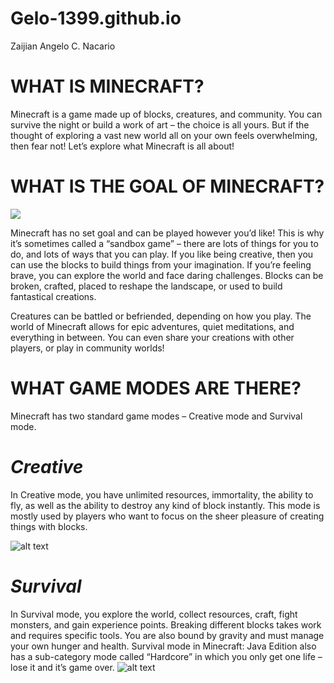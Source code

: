 # Gelo-1399.github.io
Zaijian Angelo C. Nacario
# WHAT IS MINECRAFT?
Minecraft is a game made up of blocks, creatures, and community. You can survive the night or build a work of art – the choice is all yours. But if the thought of exploring a vast new world all on your own feels overwhelming, then fear not! Let’s explore what Minecraft is all about!
# WHAT IS THE GOAL OF MINECRAFT?
![](https://www.bing.com/th/id/OGC.99198f5d6bb7344324f4004b105d815a?pid=1.7&rurl=http%3a%2f%2f31.media.tumblr.com%2ftumblr_m9t6deT4e41r7gs90o1_500.gif&ehk=Nt1aYbwVT9n1b%2bIzzT8%2bbNpwEFkbMouH5lyoMcZ7cGg%3d)

Minecraft has no set goal and can be played however you’d like! This is why it’s sometimes called a “sandbox game” – there are lots of things for you to do, and lots of ways that you can play. If you like being creative, then you can use the blocks to build things from your imagination. If you’re feeling brave, you can explore the world and face daring challenges. Blocks can be broken, crafted, placed to reshape the landscape, or used to build fantastical creations. 

Creatures can be battled or befriended, depending on how you play. The world of Minecraft allows for epic adventures, quiet meditations, and everything in between. You can even share your creations with other players, or play in community worlds!
# WHAT GAME MODES ARE THERE?
Minecraft has two standard game modes – Creative mode and Survival mode. 

# *Creative*

In Creative mode, you have unlimited resources, immortality, the ability to fly, as well as the ability to destroy any kind of block instantly. This mode is mostly used by players who want to focus on the sheer pleasure of creating things with blocks.

![alt text](https://www.bing.com/th/id/OGC.940ed5db450c0daae6206bfdaf64cbb0?pid=1.7&rurl=http%3a%2f%2f25.media.tumblr.com%2f34ae76771ee2d286ddbb00a615f3712e%2ftumblr_mqcilsJI1s1rpm29co1_500.gif&ehk=0wtOxgkmHK4i%2fFqLOlAkDP4heDKZ2aSIZAJISiwguk8%3d)

# *Survival*

In Survival mode, you explore the world, collect resources, craft, fight monsters, and gain experience points. Breaking different blocks takes work and requires specific tools. You are also bound by gravity and must manage your own hunger and health. Survival mode in Minecraft: Java Edition also has a sub-category mode called “Hardcore” in which you only get one life – lose it and it’s game over.
![alt text](https://www.bing.com/th/id/OGC.beaa776788318ffa9adf475282e18bb5?pid=1.7&rurl=https%3a%2f%2fwww.icegif.com%2fwp-content%2fuploads%2fminecraft-icegif-9.gif&ehk=sGXV0v%2f%2fgUwT49aUPyvnnMH8ODXk%2frvWS9jPKUUvSe0%3d)
